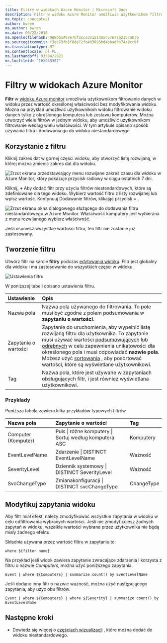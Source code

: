 ```yaml
---
title: Filtry w widokach Azure Monitor | Microsoft Docs
description: Filtr w widoku Azure Monitor umożliwia użytkownikom filtrowanie danych w widoku przez wartość określonej właściwości bez modyfikowania widoku.  W tym artykule opisano sposób używania filtra i dodawania go do widoku niestandardowego.
ms.topic: conceptual
author: bwren
ms.author: bwren
ms.date: 06/22/2018
ms.openlocfilehash: 988bb1467e7bf2cca31151d85c57677b235cab30
ms.sourcegitcommit: f3ec73fb5f8de72fe483995bd4bbad9b74a9cc9f
ms.translationtype: MT
ms.contentlocale: pl-PL
ms.lasthandoff: 03/04/2021
ms.locfileid: "102043307"
---
```

# <a name="filters-in-azure-monitor-views"></a>Filtry w widokach Azure Monitor
**Filtr** w [widoku Azure monitor](view-designer.md) umożliwia użytkownikom filtrowanie danych w widoku przez wartość określonej właściwości bez modyfikowania widoku.  Można na przykład umożliwić użytkownikom widoku filtrowanie widoku danych tylko z określonego komputera lub zestawu komputerów.  Można utworzyć wiele filtrów w jednym widoku, aby umożliwić użytkownikom filtrowanie według wielu właściwości.  W tym artykule opisano sposób używania filtra i dodawania go do widoku niestandardowego.

## <a name="using-a-filter"></a>Korzystanie z filtru
Kliknij zakres dat w górnej części widoku, aby otworzyć listę rozwijaną, w której można zmienić zakres dat dla widoku.

![Zrzut ekranu przedstawiający menu rozwijane zakres czasu dla widoku w Azure Monitor, który pokazuje przycisk radiowy w ciągu ostatnich 7 dni.](media/view-designer-filters/filters-example-time.png)

Kliknij, **+** Aby dodać filtr przy użyciu filtrów niestandardowych, które są zdefiniowane dla tego widoku. Wybierz wartość filtru z listy rozwijanej lub wpisz wartość. Kontynuuj Dodawanie filtrów, klikając przycisk **+** . 


![Zrzut ekranu okna dialogowego służącego do dodawania filtru niestandardowego w Azure Monitor. Właściwość komputery jest wybierana z menu rozwijanego wybierz właściwość.](media/view-designer-filters/filters-example-custom.png)

Jeśli usuniesz wszystkie wartości filtru, ten filtr nie zostanie już zastosowany.


## <a name="creating-a-filter"></a>Tworzenie filtru

Utwórz filtr na karcie **filtry** podczas [edytowania widoku](view-designer.md).  Filtr jest globalny dla widoku i ma zastosowanie do wszystkich części w widoku.  

![Ustawienia filtru](media/view-designer-filters/filters-settings.png)

W poniższej tabeli opisano ustawienia filtru.

| Ustawienie | Opis |
|:---|:---|
| Nazwa pola | Nazwa pola używanego do filtrowania.  To pole musi być zgodne z polem podsumowania w **zapytaniu o wartości**. |
| Zapytanie o wartości | Zapytanie do uruchomienia, aby wypełnić listę rozwijaną filtru dla użytkownika.  To zapytanie musi używać wartości [podsumowujących](/azure/kusto/query/summarizeoperator) lub [odrębnych](/azure/kusto/query/distinctoperator) w celu zapewnienia unikatowości dla określonego pola i musi odpowiadać **nazwie pola**.  Możesz użyć [sortowania](/azure/kusto/query/sortoperator) , aby posortować wartości, które są wyświetlane użytkownikowi. |
| Tag | Nazwa pola, które jest używane w zapytaniach obsługujących filtr, i jest również wyświetlana użytkownikowi. |

### <a name="examples"></a>Przykłady

Poniższa tabela zawiera kilka przykładów typowych filtrów.  

| Nazwa pola | Zapytanie o wartości | Tag |
|:--|:--|:--|
| Computer (Komputer)   | Puls &#124; różne komputery &#124; Sortuj według komputera ASC | Komputery |
| EventLevelName | Zdarzenie &#124; DISTINCT EventLevelName | Ważność |
| SeverityLevel | Dziennik systemowy &#124; DISTINCT SeverityLevel | Ważność |
| SvcChangeType | Zmianakonfiguracji &#124; DISTINCT svcChangeType | ChangeType |


## <a name="modify-view-queries"></a>Modyfikuj zapytania widoku

Aby filtr miał efekt, należy zmodyfikować wszystkie zapytania w widoku w celu odfiltrowania wybranych wartości.  Jeśli nie zmodyfikujesz żadnych zapytań w widoku, wszelkie wartości wybrane przez użytkownika nie będą miały żadnego efektu.

Składnia używana przez wartość filtru w zapytaniu to: 

`where ${filter name}`  

Na przykład jeśli widok zawiera zapytanie zwracające zdarzenia i korzysta z filtru o nazwie _Computers_, można użyć poniższego zapytania.

```kusto
Event | where ${Computers} | summarize count() by EventLevelName
```

Jeśli dodano inny filtr o nazwie ważność, można użyć następującego zapytania, aby użyć obu filtrów.

```kusto
Event | where ${Computers} | where ${Severity} | summarize count() by EventLevelName
```

## <a name="next-steps"></a>Następne kroki
* Dowiedz się więcej o [częściach wizualizacji](view-designer-parts.md) , które można dodać do widoku niestandardowego.
